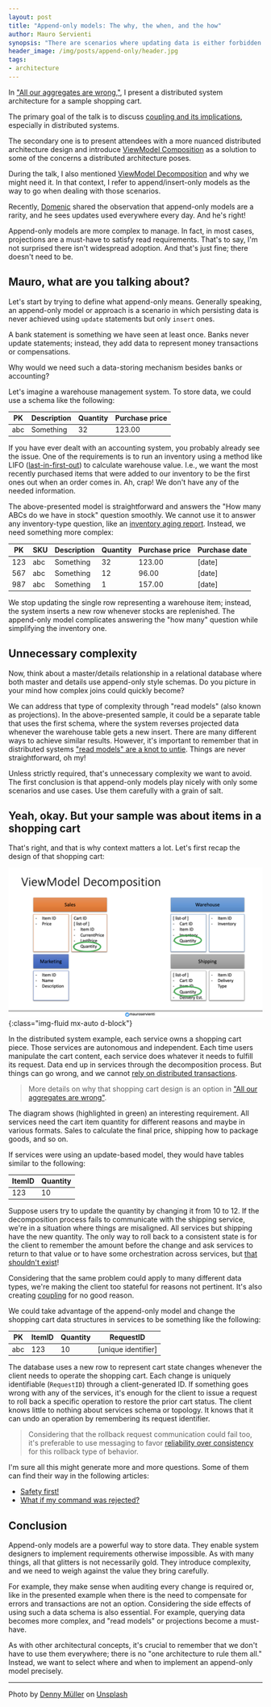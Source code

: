 ```yaml
---
layout: post
title: "Append-only models: The why, the when, and the how"
author: Mauro Servienti
synopsis: "There are scenarios where updating data is either forbidden by policies or undesirable because it hinders the ability to fulfill other requirements. That is when append-only models come to the rescue."
header_image: /img/posts/append-only/header.jpg
tags:
- architecture
---
```


In ["All our aggregates are wrong,"](https://youtu.be/KkzvQSuYd5I), I present a distributed system architecture for a sample shopping cart.

The primary goal of the talk is to discuss [coupling and its implications](https://milestone.topics.it/2023/05/17/back-to-basics-boundaries.html), especially in distributed systems.

The secondary one is to present attendees with a more nuanced distributed architecture design and introduce [ViewModel Composition](https://milestone.topics.it/series/view-model-composition.html) as a solution to some of the concerns a distributed architecture poses.

During the talk, I also mentioned [ViewModel Decomposition](https://milestone.topics.it/2019/04/18/the-fine-art-of-dismantling.html) and why we might need it. In that context, I refer to append/insert-only models as the way to go when dealing with those scenarios.

Recently, [Domenic](https://www.linkedin.com/in/domenic-cassisi/) shared the observation that append-only models are a rarity, and he sees updates used everywhere every day. And he's right!

Append-only models are more complex to manage. In fact, in most cases, projections are a must-have to satisfy read requirements. That's to say, I'm not surprised there isn't widespread adoption. And that's just fine; there doesn't need to be.

## Mauro, what are you talking about?

Let's start by trying to define what append-only means. Generally speaking, an append-only model or approach is a scenario in which persisting data is never achieved using `update` statements but only `insert` ones.

A bank statement is something we have seen at least once. Banks never update statements; instead, they add data to represent money transactions or compensations.

Why would we need such a data-storing mechanism besides banks or accounting?

Let's imagine a warehouse management system. To store data, we could use a schema like the following:

| PK | Description | Quantity | Purchase price |
|----|-------------|----------|----------------|
|abc |  Something  |       32 |         123.00 |

If you have ever dealt with an accounting system, you probably already see the issue. One of the requirements is to run an inventory using a method like LIFO ([last-in-first-out](https://www.forbes.com/advisor/business/lifo-inventory-method/)) to calculate warehouse value. I.e., we want the most recently purchased items that were added to our inventory to be the first ones out when an order comes in. Ah, crap! We don't have any of the needed information.

The above-presented model is straightforward and answers the "How many ABCs do we have in stock" question smoothly. We cannot use it to answer any inventory-type question, like an [inventory aging report](https://www.ansarada.com/business-readiness/financials/aged-inventory-report). Instead, we need something more complex:

| PK | SKU | Description | Quantity | Purchase price | Purchase date |
|----|-----|-------------|----------|----------------|---------------|
|123 | abc | Something   |       32 |         123.00 | \[date]       |
|567 | abc | Something   |       12 |          96.00 | \[date]       |
|987 | abc | Something   |        1 |         157.00 | \[date]       |

We stop updating the single row representing a warehouse item; instead, the system inserts a new row whenever stocks are replenished. The append-only model complicates answering the "how many" question while simplifying the inventory one.

## Unnecessary complexity

Now, think about a master/details relationship in a relational database where both master and details use append-only style schemas. Do you picture in your mind how complex joins could quickly become?

We can address that type of complexity through "read models" (also known as projections). In the above-presented sample, it could be a separate table that uses the first schema, where the system reverses projected data whenever the warehouse table gets a new insert. There are many different ways to achieve similar results. However, it's important to remember that in distributed systems ["read models" are a knot to untie](https://milestone.topics.it/2019/03/26/read-models-a-knot-to-untie.html). Things are never straightforward, oh my!

Unless strictly required, that's unnecessary complexity we want to avoid. The first conclusion is that append-only models play nicely with only some scenarios and use cases. Use them carefully with a grain of salt.

## Yeah, okay. But your sample was about items in a shopping cart

That's right, and that is why context matters a lot. Let's first recap the design of that shopping cart:

![Decomposed shopping cart diagram](/img/posts/append-only/view-model-decomposition-diagram.png){:class="img-fluid mx-auto d-block"}

In the distributed system example, each service owns a shopping cart piece. Those services are autonomous and independent. Each time users manipulate the cart content, each service does whatever it needs to fulfill its request. Data end up in services through the decomposition process. But things can go wrong, and we cannot [rely on distributed transactions](https://milestone.topics.it/2023/09/08/fuss-about-eventual-consistency.html).

> More details on why that shopping cart design is an option in ["All our aggregates are wrong"](https://youtu.be/KkzvQSuYd5I).

The diagram shows (highlighted in green) an interesting requirement. All services need the cart item quantity for different reasons and maybe in various formats. Sales to calculate the final price, shipping how to package goods, and so on.

If services were using an update-based model, they would have tables similar to the following:

| ItemID | Quantity |
|--------|----------|
|    123 |       10 |

Suppose users try to update the quantity by changing it from 10 to 12. If the decomposition process fails to communicate with the shipping service, we're in a situation where things are misaligned. All services but shipping have the new quantity. The only way to roll back to a consistent state is for the client to remember the amount before the change and ask services to return to that value or to have some orchestration across services, but [that shouldn't exist](https://milestone.topics.it/2021/07/08/no-orchstration.html)!

Considering that the same problem could apply to many different data types, we're making the client too stateful for reasons not pertinent. It's also creating [coupling](https://milestone.topics.it/2023/05/17/back-to-basics-boundaries.html) for no good reason.

We could take advantage of the append-only model and change the shopping cart data structures in services to be something like the following:

| PK | ItemID  | Quantity | RequestID            |
|----|---------|----------|----------------------|
|abc |     123 |       10 | \[unique identifier] |

The database uses a new row to represent cart state changes whenever the client needs to operate the shopping cart. Each change is uniquely identifiable (`RequestID`) through a client-generated ID. If something goes wrong with any of the services, it's enough for the client to issue a request to roll back a specific operation to restore the prior cart status. The client knows little to nothing about services schema or topology. It knows that it can undo an operation by remembering its request identifier.

> Considering that the rollback request communication could fail too, it's preferable to use messaging to favor [reliability over consistency](https://milestone.topics.it/2023/09/08/fuss-about-eventual-consistency.html) for this rollback type of behavior.

I'm sure all this might generate more and more questions. Some of them can find their way in the following articles:

- [Safety first!](https://milestone.topics.it/2019/05/02/safety-first.html)
- [What if my command was rejected?](https://milestone.topics.it/2023/06/27/reject-commands.html)

## Conclusion

Append-only models are a powerful way to store data. They enable system designers to implement requirements otherwise impossible. As with many things, all that glitters is not necessarily gold. They introduce complexity, and we need to weigh against the value they bring carefully. 

For example, they make sense when auditing every change is required or, like in the presented example when there is the need to compensate for errors and transactions are not an option. Considering the side effects of using such a data schema is also essential. For example, querying data becomes more complex, and "read models" or projections become a must-have.

As with other architectural concepts, it's crucial to remember that we don't have to use them everywhere; there is no "one architecture to rule them all." Instead, we want to select where and when to implement an append-only model precisely.

---

Photo by <a href="https://unsplash.com/@redaquamedia?utm_source=unsplash&utm_medium=referral&utm_content=creditCopyText">Denny Müller</a> on <a href="https://unsplash.com/photos/jLjfAWwHdB8?utm_source=unsplash&utm_medium=referral&utm_content=creditCopyText">Unsplash</a>
